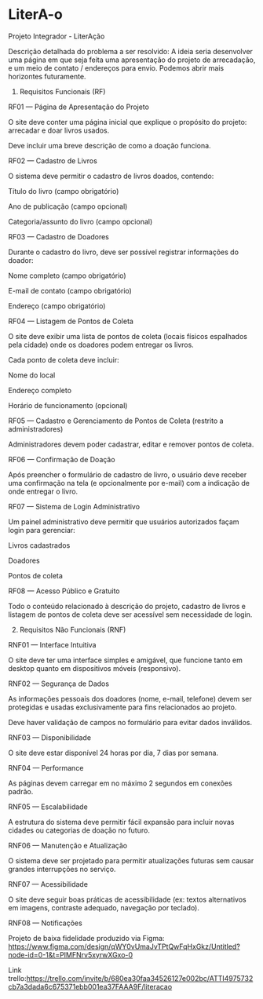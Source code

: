 # LiterA-o

Projeto Integrador - LiterAção

Descrição detalhada do problema a ser resolvido: 
A ideia seria desenvolver uma página em que seja feita uma apresentação do projeto de arrecadação, e um meio de contato / endereços para envio. Podemos abrir mais horizontes futuramente.


1. Requisitos Funcionais (RF)

RF01 — Página de Apresentação do Projeto

O site deve conter uma página inicial que explique o propósito do projeto: arrecadar e doar livros usados.

Deve incluir uma breve descrição de como a doação funciona.


RF02 — Cadastro de Livros

O sistema deve permitir o cadastro de livros doados, contendo:

Título do livro (campo obrigatório)

Ano de publicação (campo opcional)

Categoria/assunto do livro (campo opcional)



RF03 — Cadastro de Doadores

Durante o cadastro do livro, deve ser possível registrar informações do doador:

Nome completo (campo obrigatório)

E-mail de contato (campo obrigatório)

Endereço (campo obrigatório)



RF04 — Listagem de Pontos de Coleta

O site deve exibir uma lista de pontos de coleta (locais físicos espalhados pela cidade) onde os doadores podem entregar os livros.

Cada ponto de coleta deve incluir:

Nome do local

Endereço completo

Horário de funcionamento (opcional)



RF05 — Cadastro e Gerenciamento de Pontos de Coleta (restrito a administradores)

Administradores devem poder cadastrar, editar e remover pontos de coleta.


RF06 — Confirmação de Doação

Após preencher o formulário de cadastro de livro, o usuário deve receber uma confirmação na tela (e opcionalmente por e-mail) com a indicação de onde entregar o livro.


RF07 — Sistema de Login Administrativo

Um painel administrativo deve permitir que usuários autorizados façam login para gerenciar:

Livros cadastrados

Doadores

Pontos de coleta



RF08 — Acesso Público e Gratuito

Todo o conteúdo relacionado à descrição do projeto, cadastro de livros e listagem de pontos de coleta deve ser acessível sem necessidade de login.

2. Requisitos Não Funcionais (RNF)

RNF01 — Interface Intuitiva

O site deve ter uma interface simples e amigável, que funcione tanto em desktop quanto em dispositivos móveis (responsivo).


RNF02 — Segurança de Dados

As informações pessoais dos doadores (nome, e-mail, telefone) devem ser protegidas e usadas exclusivamente para fins relacionados ao projeto.

Deve haver validação de campos no formulário para evitar dados inválidos.


RNF03 — Disponibilidade

O site deve estar disponível 24 horas por dia, 7 dias por semana.


RNF04 — Performance

As páginas devem carregar em no máximo 2 segundos em conexões padrão.


RNF05 — Escalabilidade

A estrutura do sistema deve permitir fácil expansão para incluir novas cidades ou categorias de doação no futuro.


RNF06 — Manutenção e Atualização

O sistema deve ser projetado para permitir atualizações futuras sem causar grandes interrupções no serviço.


RNF07 — Acessibilidade

O site deve seguir boas práticas de acessibilidade (ex: textos alternativos em imagens, contraste adequado, navegação por teclado).


RNF08 — Notificações






Projeto de baixa fidelidade produzido via Figma: https://www.figma.com/design/qWY0vUmaJvTPtQwFqHxGkz/Untitled?node-id=0-1&t=PIMFNrv5xyrwXGxo-0

Link trello:https://trello.com/invite/b/680ea30faa34526127e002bc/ATTI4975732cb7a3dada6c675371ebb001ea37FAAA9F/literacao



